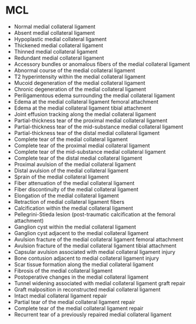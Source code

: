 # MCL

- Normal medial collateral ligament
- Absent medial collateral ligament
- Hypoplastic medial collateral ligament
- Thickened medial collateral ligament
- Thinned medial collateral ligament
- Redundant medial collateral ligament
- Accessory bundles or anomalous fibers of the medial collateral ligament
- Abnormal course of the medial collateral ligament
- T2 hyperintensity within the medial collateral ligament
- Mucoid degeneration of the medial collateral ligament
- Chronic degeneration of the medial collateral ligament
- Periligamentous edema surrounding the medial collateral ligament
- Edema at the medial collateral ligament femoral attachment
- Edema at the medial collateral ligament tibial attachment
- Joint effusion tracking along the medial collateral ligament
- Partial-thickness tear of the proximal medial collateral ligament
- Partial-thickness tear of the mid-substance medial collateral ligament
- Partial-thickness tear of the distal medial collateral ligament
- Complete tear of the medial collateral ligament
- Complete tear of the proximal medial collateral ligament
- Complete tear of the mid-substance medial collateral ligament
- Complete tear of the distal medial collateral ligament
- Proximal avulsion of the medial collateral ligament
- Distal avulsion of the medial collateral ligament
- Sprain of the medial collateral ligament
- Fiber attenuation of the medial collateral ligament
- Fiber discontinuity of the medial collateral ligament
- Elongation of the medial collateral ligament
- Retraction of medial collateral ligament fibers
- Calcification within the medial collateral ligament
- Pellegrini-Stieda lesion (post-traumatic calcification at the femoral attachment)
- Ganglion cyst within the medial collateral ligament
- Ganglion cyst adjacent to the medial collateral ligament
- Avulsion fracture of the medial collateral ligament femoral attachment
- Avulsion fracture of the medial collateral ligament tibial attachment
- Capsular avulsion associated with medial collateral ligament injury
- Bone contusion adjacent to medial collateral ligament injury
- Scar tissue formation along the medial collateral ligament
- Fibrosis of the medial collateral ligament
- Postoperative changes in the medial collateral ligament
- Tunnel widening associated with medial collateral ligament graft repair
- Graft malposition in reconstructed medial collateral ligament
- Intact medial collateral ligament repair
- Partial tear of the medial collateral ligament repair
- Complete tear of the medial collateral ligament repair
- Recurrent tear of a previously repaired medial collateral ligament
